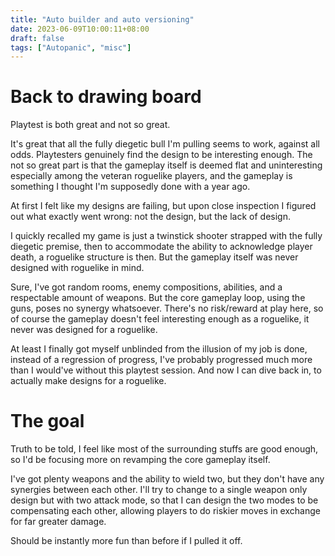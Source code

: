 ```yaml
---
title: "Auto builder and auto versioning"
date: 2023-06-09T10:00:11+08:00
draft: false
tags: ["Autopanic", "misc"]
---
```


# Back to drawing board

Playtest is both great and not so great.

It's great that all the fully diegetic bull I'm pulling seems to work, against all odds. Playtesters genuinely find the design to be interesting enough. The not so great part is that the gameplay itself is deemed flat and uninteresting especially among the veteran roguelike players, and the gameplay is something I thought I'm supposedly done with a year ago.

At first I felt like my designs are failing, but upon close inspection I figured out what exactly went wrong: not the design, but the lack of design.

I quickly recalled my game is just a twinstick shooter strapped with the fully diegetic premise, then to accommodate the ability to acknowledge player death, a roguelike structure is then. But the gameplay itself was never designed with roguelike in mind.

Sure, I've got random rooms, enemy compositions, abilities, and a respectable amount of weapons. But the core gameplay loop, using the guns, poses no synergy whatsoever. There's no risk/reward at play here, so of course the gameplay doesn't feel interesting enough as a roguelike, it never was designed for a roguelike.

At least I finally got myself unblinded from the illusion of my job is done, instead of a regression of progress, I've probably progressed much more than I would've without this playtest session. And now I can dive back in, to actually make designs for a roguelike.

# The goal

Truth to be told, I feel like most of the surrounding stuffs are good enough, so I'd be focusing more on revamping the core gameplay itself.

I've got plenty weapons and the ability to wield two, but they don't have any synergies between each other. I'll try to change to a single weapon only design but with two attack mode, so that I can design the two modes to be compensating each other, allowing players to do riskier moves in exchange for far greater damage.

Should be instantly more fun than before if I pulled it off.